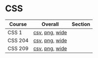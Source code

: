 # CSS

| Course | Overall | Section |
| ------ | ------- | ------- |
| CSS 1 | [csv](https://github.com/UCSD-Historical-Enrollment-Data/2024Fall/blob/main/overall/CSS%201.csv), [png](https://raw.githubusercontent.com/UCSD-Historical-Enrollment-Data/2024Fall/main/plot_overall/CSS%201.png), [wide](https://raw.githubusercontent.com/UCSD-Historical-Enrollment-Data/2024Fall/main/plot_overall_wide/CSS%201.png) |  |
| CSS 204 | [csv](https://github.com/UCSD-Historical-Enrollment-Data/2024Fall/blob/main/overall/CSS%20204.csv), [png](https://raw.githubusercontent.com/UCSD-Historical-Enrollment-Data/2024Fall/main/plot_overall/CSS%20204.png), [wide](https://raw.githubusercontent.com/UCSD-Historical-Enrollment-Data/2024Fall/main/plot_overall_wide/CSS%20204.png) |  |
| CSS 209 | [csv](https://github.com/UCSD-Historical-Enrollment-Data/2024Fall/blob/main/overall/CSS%20209.csv), [png](https://raw.githubusercontent.com/UCSD-Historical-Enrollment-Data/2024Fall/main/plot_overall/CSS%20209.png), [wide](https://raw.githubusercontent.com/UCSD-Historical-Enrollment-Data/2024Fall/main/plot_overall_wide/CSS%20209.png) |  |
